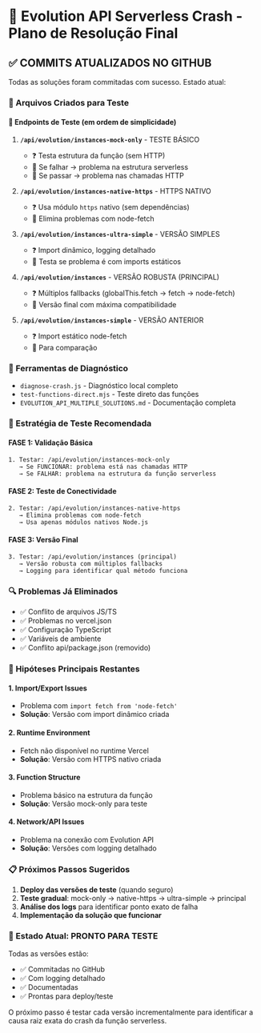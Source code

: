 # 🔧 Evolution API Serverless Crash - Plano de Resolução Final

## ✅ COMMITS ATUALIZADOS NO GITHUB

Todas as soluções foram commitadas com sucesso. Estado atual:

### 📁 Arquivos Criados para Teste

#### 🎯 Endpoints de Teste (em ordem de simplicidade)
1. **`/api/evolution/instances-mock-only`** - TESTE BÁSICO
   - ❓ Testa estrutura da função (sem HTTP)
   - 🎯 Se falhar → problema na estrutura serverless
   - 🎯 Se passar → problema nas chamadas HTTP

2. **`/api/evolution/instances-native-https`** - HTTPS NATIVO  
   - ❓ Usa módulo `https` nativo (sem dependências)
   - 🎯 Elimina problemas com node-fetch

3. **`/api/evolution/instances-ultra-simple`** - VERSÃO SIMPLES
   - ❓ Import dinâmico, logging detalhado
   - 🎯 Testa se problema é com imports estáticos

4. **`/api/evolution/instances`** - VERSÃO ROBUSTA (PRINCIPAL)
   - ❓ Múltiplos fallbacks (globalThis.fetch → fetch → node-fetch)
   - 🎯 Versão final com máxima compatibilidade

5. **`/api/evolution/instances-simple`** - VERSÃO ANTERIOR
   - ❓ Import estático node-fetch
   - 🎯 Para comparação

### 🔧 Ferramentas de Diagnóstico
- `diagnose-crash.js` - Diagnóstico local completo
- `test-functions-direct.mjs` - Teste direto das funções  
- `EVOLUTION_API_MULTIPLE_SOLUTIONS.md` - Documentação completa

### 🎯 Estratégia de Teste Recomendada

#### FASE 1: Validação Básica
```
1. Testar: /api/evolution/instances-mock-only
   → Se FUNCIONAR: problema está nas chamadas HTTP
   → Se FALHAR: problema na estrutura da função serverless
```

#### FASE 2: Teste de Conectividade
```
2. Testar: /api/evolution/instances-native-https  
   → Elimina problemas com node-fetch
   → Usa apenas módulos nativos Node.js
```

#### FASE 3: Versão Final
```
3. Testar: /api/evolution/instances (principal)
   → Versão robusta com múltiplos fallbacks
   → Logging para identificar qual método funciona
```

### 🔍 Problemas Já Eliminados
- ✅ Conflito de arquivos JS/TS
- ✅ Problemas no vercel.json  
- ✅ Configuração TypeScript
- ✅ Variáveis de ambiente
- ✅ Conflito api/package.json (removido)

### 🎯 Hipóteses Principais Restantes

#### 1. Import/Export Issues
- Problema com `import fetch from 'node-fetch'`
- **Solução**: Versão com import dinâmico criada

#### 2. Runtime Environment  
- Fetch não disponível no runtime Vercel
- **Solução**: Versão com HTTPS nativo criada

#### 3. Function Structure
- Problema básico na estrutura da função
- **Solução**: Versão mock-only para teste

#### 4. Network/API Issues
- Problema na conexão com Evolution API
- **Solução**: Versões com logging detalhado

### 📋 Próximos Passos Sugeridos

1. **Deploy das versões de teste** (quando seguro)
2. **Teste gradual**: mock-only → native-https → ultra-simple → principal
3. **Análise dos logs** para identificar ponto exato de falha
4. **Implementação da solução que funcionar**

### 🚀 Estado Atual: PRONTO PARA TESTE

Todas as versões estão:
- ✅ Commitadas no GitHub
- ✅ Com logging detalhado
- ✅ Documentadas
- ✅ Prontas para deploy/teste

O próximo passo é testar cada versão incrementalmente para identificar a causa raiz exata do crash da função serverless.
